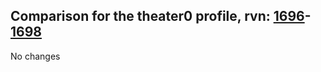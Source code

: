 ## Comparison for the theater0 profile, rvn: [1696](https://github.com/PRO100KatYT/FortniteProfileRevisions/tree/main/profiles/theater0/1696%20theater0.json)-[1698](https://github.com/PRO100KatYT/FortniteProfileRevisions/tree/main/profiles/theater0/1698%20theater0.json)

No changes
